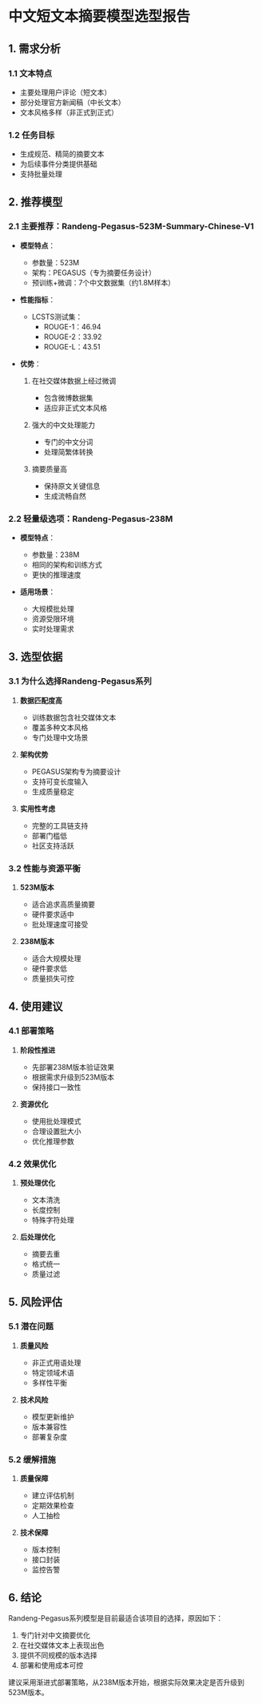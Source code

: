 # 中文短文本摘要模型选型报告

## 1. 需求分析

### 1.1 文本特点
- 主要处理用户评论（短文本）
- 部分处理官方新闻稿（中长文本）
- 文本风格多样（非正式到正式）

### 1.2 任务目标
- 生成规范、精简的摘要文本
- 为后续事件分类提供基础
- 支持批量处理

## 2. 推荐模型

### 2.1 主要推荐：Randeng-Pegasus-523M-Summary-Chinese-V1
- **模型特点**：
  - 参数量：523M
  - 架构：PEGASUS（专为摘要任务设计）
  - 预训练+微调：7个中文数据集（约1.8M样本）

- **性能指标**：
  - LCSTS测试集：
    * ROUGE-1：46.94
    * ROUGE-2：33.92
    * ROUGE-L：43.51

- **优势**：
  1. 在社交媒体数据上经过微调
     - 包含微博数据集
     - 适应非正式文本风格
  
  2. 强大的中文处理能力
     - 专门的中文分词
     - 处理简繁体转换
  
  3. 摘要质量高
     - 保持原文关键信息
     - 生成流畅自然

### 2.2 轻量级选项：Randeng-Pegasus-238M
- **模型特点**：
  - 参数量：238M
  - 相同的架构和训练方式
  - 更快的推理速度

- **适用场景**：
  - 大规模批处理
  - 资源受限环境
  - 实时处理需求

## 3. 选型依据

### 3.1 为什么选择Randeng-Pegasus系列
1. **数据匹配度高**
   - 训练数据包含社交媒体文本
   - 覆盖多种文本风格
   - 专门处理中文场景

2. **架构优势**
   - PEGASUS架构专为摘要设计
   - 支持可变长度输入
   - 生成质量稳定

3. **实用性考虑**
   - 完整的工具链支持
   - 部署门槛低
   - 社区支持活跃

### 3.2 性能与资源平衡
1. **523M版本**
   - 适合追求高质量摘要
   - 硬件要求适中
   - 批处理速度可接受

2. **238M版本**
   - 适合大规模处理
   - 硬件要求低
   - 质量损失可控

## 4. 使用建议

### 4.1 部署策略
1. **阶段性推进**
   - 先部署238M版本验证效果
   - 根据需求升级到523M版本
   - 保持接口一致性

2. **资源优化**
   - 使用批处理模式
   - 合理设置批大小
   - 优化推理参数

### 4.2 效果优化
1. **预处理优化**
   - 文本清洗
   - 长度控制
   - 特殊字符处理

2. **后处理优化**
   - 摘要去重
   - 格式统一
   - 质量过滤

## 5. 风险评估

### 5.1 潜在问题
1. **质量风险**
   - 非正式用语处理
   - 特定领域术语
   - 多样性平衡

2. **技术风险**
   - 模型更新维护
   - 版本兼容性
   - 部署复杂度

### 5.2 缓解措施
1. **质量保障**
   - 建立评估机制
   - 定期效果检查
   - 人工抽检

2. **技术保障**
   - 版本控制
   - 接口封装
   - 监控告警

## 6. 结论

Randeng-Pegasus系列模型是目前最适合该项目的选择，原因如下：
1. 专门针对中文摘要优化
2. 在社交媒体文本上表现出色
3. 提供不同规模的版本选择
4. 部署和使用成本可控

建议采用渐进式部署策略，从238M版本开始，根据实际效果决定是否升级到523M版本。

